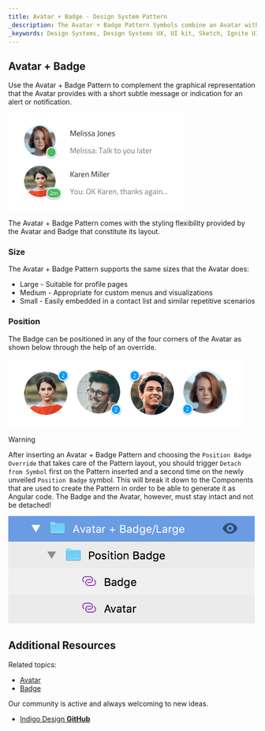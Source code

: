 ```yaml
---
title: Avatar + Badge - Design System Pattern
_description: The Avatar + Badge Pattern Symbols combine an Avatar with a Badge in front of it to display notifications and alerts. 
_keywords: Design Systems, Design Systems UX, UI kit, Sketch, Ignite UI for Angular, Sketch to Angular, Angular, Angular Design System, Export code from Sketch, Design Kits for Angular, Sketch HTML, Sketch to HTML, Sketch UI kits
---
```


## Avatar + Badge

Use the Avatar + Badge Pattern to complement the graphical representation that the Avatar provides with a short subtle message or indication for an alert or notification.

<img src="../images/avatar_badge_demo.png" srcset="../images/avatar_badge_demo@2x.png 2x" />

The Avatar + Badge Pattern comes with the styling flexibility provided by the Avatar and Badge that constitute its layout.

### Size

The Avatar + Badge Pattern supports the same sizes that the Avatar does:

- Large - Suitable for profile pages
- Medium - Appropriate for custom menus and visualizations
- Small - Easily embedded in a contact list and similar repetitive scenarios

### Position

The Badge can be positioned in any of the four corners of the Avatar as shown below through the help of an override.

<img src="../images/avatar_badge_positions.png" srcset="../images/avatar_badge_positions@2x.png 2x" />

> [!WARNING]
> After inserting an Avatar + Badge Pattern and choosing the `Position Badge` `Override` that takes care of the Pattern layout, you should trigger `Detach from Symbol` first on the Pattern inserted and a second time on the newly unveiled `Position Badge` symbol. This will break it down to the Components that are used to create the Pattern in order to be able to generate it as Angular code. The Badge and the Avatar, however, must stay intact and not be detached!

<img src="../images/avatar_badge_detach.png" />

## Additional Resources

Related topics:

- [Avatar](../components/avatar.md)
- [Badge](../components/badge.md)
  <div class="divider--half"></div>

Our community is active and always welcoming to new ideas.

- [Indigo Design **GitHub**](https://github.com/IgniteUI/design-system-docfx)
